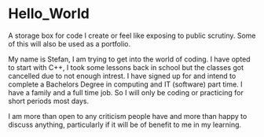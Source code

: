 # Hello_World
A storage box for code I create or feel like exposing to public scrutiny. Some of this will also be used as a portfolio.

My name is Stefan, I am trying to get into the world of coding. I have opted to start with C++, I took some lessons back in school but the classes got cancelled due to not enough intrest. I have signed up for and intend to complete a Bachelors Degree in computing and IT (software) part time. I have a family and a full time job. So I will only be coding or practicing for short periods most days. 

I am more than open to any criticism people have and more than happy to discuss anything, particularly if it will be of benefit to me in my learning. 
